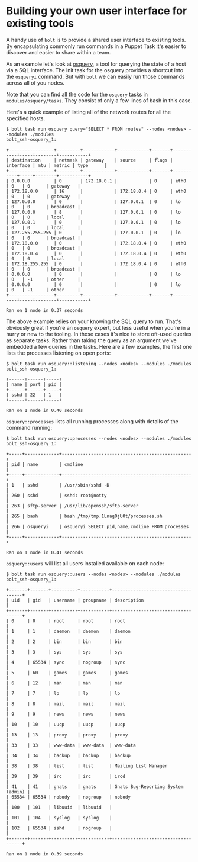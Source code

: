 # Building your own user interface for existing tools

A handy use of `bolt` is to provide a shared user interface to existing tools. By encapsulating commonly run commands in a Puppet Task it's easier to discover and easier to share within a team.

As an example let's look at [osquery](https://osquery.io/), a tool for querying the state of a host via a SQL interface. The init task for the osquery provides a shortcut into the `osqueryi` command. But with `bolt` we can easily run those commands across all of you nodes.

Note that you can find all the code for the `osquery` tasks in `modules/osquery/tasks`. They consist of only a few lines of bash in this case.

Here's a quick example of listing all of the network routes for all the specified hosts.


```
$ bolt task run osquery query="SELECT * FROM routes" --nodes <nodes> --modules ./modules
bolt_ssh-osquery_1:

+-----------------+---------+------------+------------+-------+-----------+-----+--------+-----------+
| destination     | netmask | gateway    | source     | flags | interface | mtu | metric | type      |
+-----------------+---------+------------+------------+-------+-----------+-----+--------+-----------+
| 0.0.0.0         | 0       | 172.18.0.1 |            | 0     | eth0      | 0   | 0      | gateway   |
| 172.18.0.0      | 16      |            | 172.18.0.4 | 0     | eth0      | 0   | 0      | gateway   |
| 127.0.0.0       | 0       |            | 127.0.0.1  | 0     | lo        | 0   | 0      | broadcast |
| 127.0.0.0       | 8       |            | 127.0.0.1  | 0     | lo        | 0   | 0      | local     |
| 127.0.0.1       | 0       |            | 127.0.0.1  | 0     | lo        | 0   | 0      | local     |
| 127.255.255.255 | 0       |            | 127.0.0.1  | 0     | lo        | 0   | 0      | broadcast |
| 172.18.0.0      | 0       |            | 172.18.0.4 | 0     | eth0      | 0   | 0      | broadcast |
| 172.18.0.4      | 0       |            | 172.18.0.4 | 0     | eth0      | 0   | 0      | local     |
| 172.18.255.255  | 0       |            | 172.18.0.4 | 0     | eth0      | 0   | 0      | broadcast |
| 0.0.0.0         | 0       |            |            | 0     | lo        | 0   | -1     | other     |
| 0.0.0.0         | 0       |            |            | 0     | lo        | 0   | -1     | other     |
+-----------------+---------+------------+------------+-------+-----------+-----+--------+-----------+

Ran on 1 node in 0.37 seconds
```


The above example relies on your knowing the SQL query to run. That's obviously great if you're an `osquery` expert, but less useful when you're in a hurry or new to the tooling. In those cases it's nice to store oft-used queries as separate tasks. Rather than taking the query as an argument we've embedded a few queries in the tasks. Here are a few examples, the first one lists the processes listening on open ports:

```
$ bolt task run osquery::listening --nodes <nodes> --modules ./modules
bolt_ssh-osquery_1:

+------+------+-----+
| name | port | pid |
+------+------+-----+
| sshd | 22   | 1   |
+------+------+-----+

Ran on 1 node in 0.40 seconds
```

`osquery::processes` lists all running processes along with details of the command running:

```
$ bolt task run osquery::processes --nodes <nodes> --modules ./modules
bolt_ssh-osquery_1:

+-----+-------------+-------------------------------------------------+
| pid | name        | cmdline                                         |
+-----+-------------+-------------------------------------------------+
| 1   | sshd        | /usr/sbin/sshd -D                               |
| 260 | sshd        | sshd: root@notty                                |
| 263 | sftp-server | /usr/lib/openssh/sftp-server                    |
| 265 | bash        | bash /tmp/tmp.1Lnag0jU0t/processes.sh           |
| 266 | osqueryi    | osqueryi SELECT pid,name,cmdline FROM processes |
+-----+-------------+-------------------------------------------------+

Ran on 1 node in 0.41 seconds
```

`osquery::users` will list all users installed available on each node:

```
$ bolt task run osquery::users --nodes <nodes> --modules ./modules
bolt_ssh-osquery_1:

+-------+-------+----------+-----------+------------------------------------+
| uid   | gid   | username | groupname | description                        |
+-------+-------+----------+-----------+------------------------------------+
| 0     | 0     | root     | root      | root                               |
| 1     | 1     | daemon   | daemon    | daemon                             |
| 2     | 2     | bin      | bin       | bin                                |
| 3     | 3     | sys      | sys       | sys                                |
| 4     | 65534 | sync     | nogroup   | sync                               |
| 5     | 60    | games    | games     | games                              |
| 6     | 12    | man      | man       | man                                |
| 7     | 7     | lp       | lp        | lp                                 |
| 8     | 8     | mail     | mail      | mail                               |
| 9     | 9     | news     | news      | news                               |
| 10    | 10    | uucp     | uucp      | uucp                               |
| 13    | 13    | proxy    | proxy     | proxy                              |
| 33    | 33    | www-data | www-data  | www-data                           |
| 34    | 34    | backup   | backup    | backup                             |
| 38    | 38    | list     | list      | Mailing List Manager               |
| 39    | 39    | irc      | irc       | ircd                               |
| 41    | 41    | gnats    | gnats     | Gnats Bug-Reporting System (admin) |
| 65534 | 65534 | nobody   | nogroup   | nobody                             |
| 100   | 101   | libuuid  | libuuid   |                                    |
| 101   | 104   | syslog   | syslog    |                                    |
| 102   | 65534 | sshd     | nogroup   |                                    |
+-------+-------+----------+-----------+------------------------------------+

Ran on 1 node in 0.39 seconds
```
